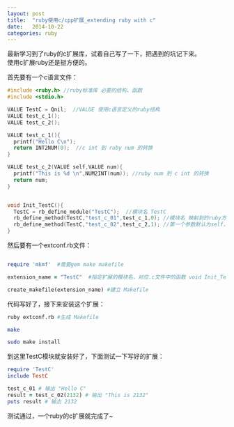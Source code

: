 ```yaml
---
layout: post
title:  "ruby使用c/cpp扩展_extending ruby with c"
date:   2014-10-22
categories: ruby
---
```

最新学习到了ruby的c扩展库，试着自己写了一下，把遇到的坑记下来。    
使用c扩展ruby还是挺方便的。    

首先要有一个c语言文件：    

```c
#include <ruby.h> //ruby标准库 必要的结构、函数
#include <stdio.h>

VALUE TestC = Qnil;  //VALUE 使用c语言定义的ruby结构
VALUE test_c_1();
VALUE test_c_2();

VALUE test_c_1(){
  printf("Hello C\n");
  return INT2NUM(0);  //c int 到 ruby num 的转换
}

VALUE test_c_2(VALUE self,VALUE num){
  printf("This is %d \n",NUM2INT(num)); //ruby num 到 c int 的转换
  return num;
}


void Init_TestC(){
  TestC = rb_define_module("TestC");  //模块名 TestC
  rb_define_method(TestC,"test_c_01",test_c_1,0); //模块名 映射到的ruby方法名 c函数名，参数个数
  rb_define_method(TestC,"test_c_02",test_c_2,1); //第一个参数默认为self，所以这里的参数个数应写1，写2就报错了...
}

```

然后要有一个extconf.rb文件：    

```ruby

require 'mkmf'  #需要gem make makefile

extension_name = "TestC"  #指定扩展的模块名，对应.c文件中的函数 void Init_TestC();

create_makefile(extension_name) #建立 Makefile

```

代码写好了，接下来安装这个扩展：    

```bash
ruby extconf.rb #生成 Makefile

make

sudo make install
```

到这里TestC模块就安装好了，下面测试一下写好的扩展：    

```ruby
require 'TestC'
include TestC

test_c_01 # 输出 "Hello C"
result = test_c_02(2132) # 输出 "This is 2132"
puts result # 输出 2132

```

测试通过，一个ruby的c扩展就完成了~
